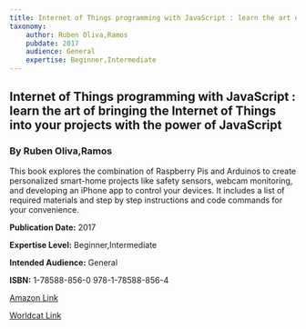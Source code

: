 ```yaml
---
title: Internet of Things programming with JavaScript : learn the art of bringing the Internet of Things into your projects with the power of JavaScript
taxonomy:
	author: Ruben Oliva,Ramos
	pubdate: 2017
	audience: General
	expertise: Beginner,Intermediate
---
```

## Internet of Things programming with JavaScript : learn the art of bringing the Internet of Things into your projects with the power of JavaScript
### By Ruben Oliva,Ramos
This book explores the combination of Raspberry Pis and Arduinos to create personalized smart-home projects like safety sensors, webcam monitoring, and developing an iPhone app to control your devices.  It includes a list of required materials and step by step instructions and code commands for your convenience.  

**Publication Date:** 2017

**Expertise Level:** Beginner,Intermediate

**Intended Audience:** General

**ISBN:** 1-78588-856-0 978-1-78588-856-4

[Amazon Link](https://www.amazon.com/Internet-Things-IoT-Technologies-Applications/dp/1138035009/ref=sr_1_1?ie=UTF8&qid=1543368706&sr=8-1&keywords=internet+of+things+technologies+applications+challenges+and+solutions)

[Worldcat Link](https://www.worldcat.org/title/internet-of-things-programming-with-javascript-learn-the-art-of-bringing-the-internet-of-things-into-your-projects-with-the-power-of-javascript/oclc/1078360287&referer=brief_results)